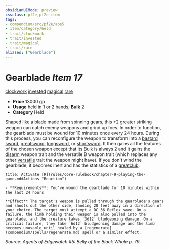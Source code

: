 ```yaml
---
obsidianUIMode: preview
cssclass: pf2e,pf2e-item
tags:
- compendium/src/pf2e/aoe5
- item/category/held
- trait/clockwork
- trait/invested
- trait/magical
- trait/rare
aliases: ["Gearblade"]
---
```

# Gearblade *Item 17*  
[clockwork](rules/traits/clockwork-g-g.md "Clockwork  Trait")  [invested](rules/traits/invested.md "Invested Item Trait")  [magical](rules/traits/magical.md "Magical Item Trait")  [rare](rules/traits/rare.md "Rare Rarity Trait")  

- **Price** 13000 gp
- **Usage** held in 1 or 2 hands; **Bulk** 2
- **Category** Held

Shaped like a blade made from spinning gears, this +2 greater striking weapon can catch enemy weapons and grind up foes. In order to function, the gearblade must be wound for 10 minutes once every 24 hours. During this process, you can reconfigure the weapon to transform into a [bastard sword](compendium/equipment/items/bastard-sword.md), [greatsword](compendium/equipment/items/greatsword.md), [longsword](compendium/equipment/items/longsword.md), or [shortsword](compendium/equipment/items/shortsword.md). It then gains all the features of the chosen weapon except that its Bulk is always 2 and it gains the [disarm](rules/traits/disarm.md "Disarm Weapon Trait") weapon trait and the versatile B weapon trait (which replaces any other [versatile](rules/traits/versatile.md "Versatile Weapon Trait") trait the weapon might have). If you don't wind the gearblade, it becomes inert and has the statistics of a [greatclub](compendium/equipment/items/greatclub.md).

```ad-embed-ability
title: Activate [R](rules/core-rulebook/chapter-9-playing-the-game.md#Actions "Reaction")

- **Requirements**: You've wound the gearblade for 10 minutes within the last 24 hours

**Effect** The target's weapon is pulled through the gearblade's gears and shoots out the other side, landing 20 feet away in a direction of your choice. The target must attempt a DC 36 Reflex save. On a failure, the limb holding their weapon is also pulled into the gearblade, and the creature takes `3d12` bludgeoning damage. On a critical failure, they take `6d12` bludgeoning damage and the limb becomes unusable until healed by a [regenerate](compendium/spells/regenerate.md) spell or a similar effect.
```

*Source: Agents of Edgewatch #5: Belly of the Black Whale p. 79*